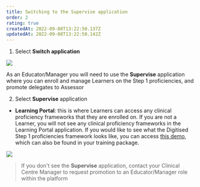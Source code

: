 ```yaml
---
title: Switching to the Supervise application
order: 2
rating: true
createdAt: 2022-09-08T13:22:50.137Z
updatedAt: 2022-09-08T13:22:50.142Z
---
```

1. Select **Switch application**

![](/img/promotion-to-em_1_n.png)

As an Educator/Manager you will need to use the **Supervise** application where you can enroll and manage Learners on the Step 1 proficiencies, and promote delegates to Assessor

2. Select **Supervise** application

* **Learning Portal**: this is where Learners can access any clinical proficiency frameworks that they are enrolled on. If you are not a Learner, you will not see any clinical proficiency frameworks in the Learning Portal application. If you would like to see what the Digitised Step 1 proficiencies framework looks like, you can access [this demo](https://nhs-step1-proficiencies-demo.netlify.app/), which can also be found in your training package.

![](/img/promotion-to-em_2_n.png)

> If you don't see the **Supervise** application, contact your Clinical Centre Manager to request promotion to an Educator/Manager role within the platform